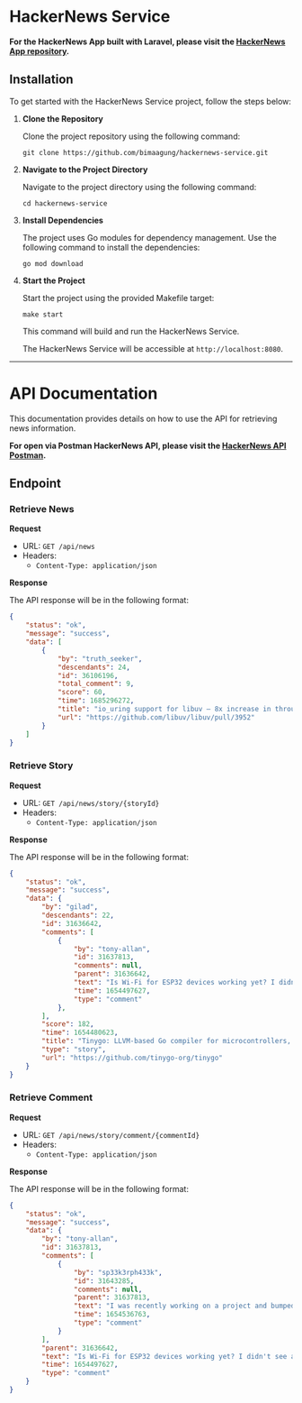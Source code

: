 # HackerNews Service

**For the HackerNews App built with Laravel, please visit the [HackerNews App repository](https://github.com/bimaagung/hackernews-app.git).**

## Installation

To get started with the HackerNews Service project, follow the steps below:

1. **Clone the Repository**

   Clone the project repository using the following command:

   ```
   git clone https://github.com/bimaagung/hackernews-service.git
   ```

2. **Navigate to the Project Directory**

   Navigate to the project directory using the following command:

   ```
   cd hackernews-service
   ```

3. **Install Dependencies**

   The project uses Go modules for dependency management. Use the following command to install the dependencies:

   ```
   go mod download
   ```

4. **Start the Project**

   Start the project using the provided Makefile target:

   ```
   make start
   ```

   This command will build and run the HackerNews Service.

   The HackerNews Service will be accessible at `http://localhost:8080`.

---


# API Documentation

This documentation provides details on how to use the API for retrieving news information.

**For open via Postman HackerNews API, please visit the [HackerNews API Postman](https://documenter.getpostman.com/view/20841766/2s93m8xeup).**

## Endpoint

### Retrieve News

**Request**

- URL: `GET /api/news`
- Headers:
  - `Content-Type: application/json`

**Response**

The API response will be in the following format:

```json
{
    "status": "ok",
    "message": "success",
    "data": [
        {
            "by": "truth_seeker",
            "descendants": 24,
            "id": 36106196,
            "total_comment": 9,
            "score": 60,
            "time": 1685296272,
            "title": "io_uring support for libuv – 8x increase in throughput",
            "url": "https://github.com/libuv/libuv/pull/3952"
        }
    ]
}
```

### Retrieve Story

**Request**

- URL: `GET /api/news/story/{storyId}`
- Headers:
  - `Content-Type: application/json`

**Response**

The API response will be in the following format:

```json
{
    "status": "ok",
    "message": "success",
    "data": {
        "by": "gilad",
        "descendants": 22,
        "id": 31636642,
        "comments": [
            {
                "by": "tony-allan",
                "id": 31637813,
                "comments": null,
                "parent": 31636642,
                "text": "Is Wi-Fi for ESP32 devices working yet? I didn't see anything specific on the supported boards page.",
                "time": 1654497627,
                "type": "comment"
            },
        ],
        "score": 182,
        "time": 1654480623,
        "title": "Tinygo: LLVM-based Go compiler for microcontrollers, WASM, and CLI tools",
        "type": "story",
        "url": "https://github.com/tinygo-org/tinygo"
    }
}
```

### Retrieve Comment

**Request**

- URL: `GET /api/news/story/comment/{commentId}`
- Headers:
  - `Content-Type: application/json`

**Response**

The API response will be in the following format:

```json
{
    "status": "ok",
    "message": "success",
    "data": {
        "by": "tony-allan",
        "id": 31637813,
        "comments": [
            {
                "by": "sp33k3rph433k",
                "id": 31643285,
                "comments": null,
                "parent": 31637813,
                "text": "I was recently working on a project and bumped into this. It's not currently supported, but here are the relevant Github links if you want to learn more (it doesn't look like there's much movement recently):\n- [Link 1](https://github.com/tinygo-org/tinygo/issues/1427)\n- [Link 2](https://github.com/tinygo-org/drivers/pull/320)",
                "time": 1654536763,
                "type": "comment"
            }
        ],
        "parent": 31636642,
        "text": "Is Wi-Fi for ESP32 devices working yet? I didn't see anything specific on the supported boards page.",
        "time": 1654497627,
        "type": "comment"
    }
}
```
